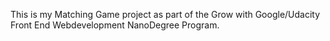 This is my Matching Game project as part of the Grow with Google/Udacity Front End Webdevelopment NanoDegree Program.